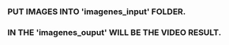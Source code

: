 ### PUT IMAGES INTO 'imagenes_input' FOLDER.
### IN THE 'imagenes_ouput' WILL BE THE VIDEO RESULT.

